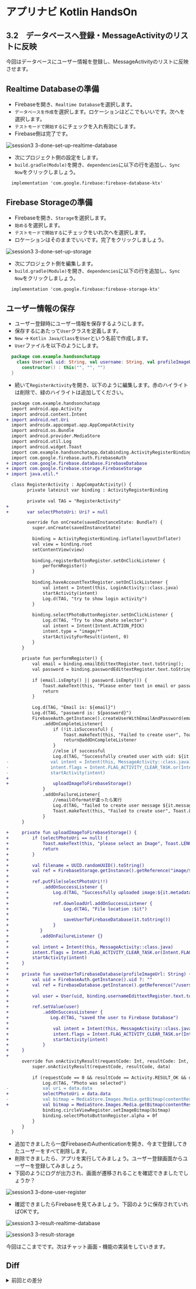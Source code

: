 # アプリナビ Kotlin HandsOn

## 3.2　データベースへ登録・MessageActivityのリストに反映
今回はデータベースにユーザー情報を登録し、MessageActivityのリストに反映させます。

## Realtime Databaseの準備
- Firebaseを開き、`Realtime Database`を選択します。
- `データベースを作成`を選択します。ロケーションはどこでもいいです。次へを選択します。
- `テストモードで開始する`にチェックを入れ有効にします。
- Firebase側は完了です。

![session3 3-done-set-up-realtime-database](https://user-images.githubusercontent.com/57338033/156995615-ee744de0-7584-4b0b-9466-e18bacc2ac06.png)

- 次にプロジェクト側の設定をします。
- `build.gradle(Module)`を開き、`dependencies`に以下の行を追加し、`Sync Now`をクリックしましょう。

```
  implementation 'com.google.firebase:firebase-database-ktx'
```

## Firebase Storageの準備
- Firebaseを開き、`Storage`を選択します。
- `始める`を選択します。
- `テストモードで開始する`にチェックをいれ次へを選択します。
- ロケーションはそのままでいいです。完了をクリックしましょう。

![session3 3-done-set-up-storage](https://user-images.githubusercontent.com/57338033/156995649-218644e1-4d24-4032-8e5f-d840fe952c71.png)

- 次にプロジェクト側を編集します。
- `build.gradle(Module)`を開き、`dependencies`に以下の行を追加し、`Sync Now`をクリックしましょう。

```
  implementation 'com.google.firebase:firebase-storage-ktx'
```

## ユーザー情報の保存
- ユーザー登録時にユーザー情報を保存するようにします。
- 保存するにあたって`User`クラスを定義します。
- `New` → `Kotlin Java/Class`を`User`という名前で作成します。
- `User`ファイルを以下のようにします。

```kotlin
  package com.example.handsonchatapp
    class User(val uid: String, val username: String, val profileImageUrl: String){
      constructor() : this("", "", "")
  }
```

- 続いて`RegisterActivity`を開き、以下のように編集します。赤のハイライトは削除で、緑のハイライトは追加してください。

```diff
  package com.example.handsonchatapp
  import android.app.Activity
  import android.content.Intent
+ import android.net.Uri
  import androidx.appcompat.app.AppCompatActivity
  import android.os.Bundle
  import android.provider.MediaStore
  import android.util.Log
  import android.widget.Toast
  import com.example.handsonchatapp.databinding.ActivityRegisterBinding
  import com.google.firebase.auth.FirebaseAuth
+ import com.google.firebase.database.FirebaseDatabase
+ import com.google.firebase.storage.FirebaseStorage
+ import java.util.*

  class RegisterActivity : AppCompatActivity() {
        private lateinit var binding : ActivityRegisterBinding
        
        private val TAG = "RegisterActivity"
+
+       var selectPhotoUri: Uri? = null

        override fun onCreate(savedInstanceState: Bundle?) {
          super.onCreate(savedInstanceState)
          
          binding = ActivityRegisterBinding.inflate(layoutInflater)
          val view = binding.root
          setContentView(view)
          
          binding.registerButtonRegister.setOnClickListener {
              performRegister()
          }
          
          binding.haveAccountTextRegister.setOnClickListener {
              val intent = Intent(this, LoginActivity::class.java)
              startActivity(intent)
              Log.d(TAG, "try to show login activity")
          }
          
          binding.selectPhotoButtonRegister.setOnClickListener {
              Log.d(TAG, "Try to show photo selector")
              val intent = Intent(Intent.ACTION_PICK)
              intent.type = "image/*"
              startActivityForResult(intent, 0)
          }
      }
      
      private fun performRegister() {
          val email = binding.emailEdittextRegister.text.toString();
          val password = binding.passwordEdittextRegister.text.toString();
          
          if (email.isEmpty() || password.isEmpty()) {
              Toast.makeText(this, "Please enter text in email or password", Toast.LENGTH_SHORT).show()
              return
          }
          
          Log.d(TAG, "Email is: ${email}")
          Log.d(TAG, "password is: ${password}")
          FirebaseAuth.getInstance().createUserWithEmailAndPassword(email, password)
              .addOnCompleteListener{
                  if (!it.isSuccessful) {
                      Toast.makeText(this, "Failed to create user", Toast.LENGTH_SHORT).show()
                      return@addOnCompleteListener
                  }
                  //else if successful
                  Log.d(TAG, "Successfully created user with uid: ${it.result.user?.uid}")
-                val intent = Intent(this, MessageActivity::class.java)
-                intent.flags = Intent.FLAG_ACTIVITY_CLEAR_TASK.or(Intent.FLAG_ACTIVITY_NEW_TASK)
-                startActivity(intent)
+
+                 uploadImageToFirebaseStorage()
              }
              .addOnFailureListener{
                  //emailのformatが違ったら実行
                  Log.d(TAG, "failed to create user message ${it.message}")
                  Toast.makeText(this, "Failed to create user", Toast.LENGTH_SHORT).show()
              }
      }
      
+     private fun uploadImageToFirebaseStorage() {
+         if (selectPhotoUri == null) {
+             Toast.makeText(this, "please select an Image", Toast.LENGTH_SHORT).show()
+             return
+         }
+
+         val filename = UUID.randomUUID().toString()
+         val ref = FirebaseStorage.getInstance().getReference("image/$filename")
+
+         ref.putFile(selectPhotoUri!!)
+             .addOnSuccessListener {
+                 Log.d(TAG, "Successfully uploaded image:${it.metadata?.path}")
+
+                 ref.downloadUrl.addOnSuccessListener {
+                     Log.d(TAG, "File location :$it")
+
+                     saveUserToFirebaseDatabase(it.toString())
+                 }
+            }
+            .addOnFailureListener {}
+
+         val intent = Intent(this, MessageActivity::class.java)
+         intent.flags = Intent.FLAG_ACTIVITY_CLEAR_TASK.or(Intent.FLAG_ACTIVITY_NEW_TASK)
+         startActivity(intent)
+     }
+
+     private fun saveUserToFirebaseDatabase(profileImageUrl: String) {
+         val uid = FirebaseAuth.getInstance().uid ?: ""
+         val ref = FirebaseDatabase.getInstance().getReference("/users/$uid")
+
+         val user = User(uid, binding.usernameEdittextRegister.text.toString(), profileImageUrl)
+
+         ref.setValue(user)
+             .addOnSuccessListener {
+                Log.d(TAG, "saved the user to Firebase Database")
+
+                 val intent = Intent(this, MessageActivity::class.java)
+                 intent.flags = Intent.FLAG_ACTIVITY_CLEAR_TASK.or(Intent.FLAG_ACTIVITY_NEW_TASK)
+                 startActivity(intent)
+             }
+     }
+
      override fun onActivityResult(requestCode: Int, resultCode: Int, data: Intent?) {
          super.onActivityResult(requestCode, resultCode, data)
          
          if (requestCode == 0 && resultCode == Activity.RESULT_OK && data != null) {
              Log.d(TAG, "Photo was selected")
-             val uri = data.data
+             selectPhotoUri = data.data
-             val bitmap = MediaStore.Images.Media.getBitmap(contentResolver, uri)
+             val bitmap = MediaStore.Images.Media.getBitmap(contentResolver, selectPhotoUri)
              binding.circleViewRegister.setImageBitmap(bitmap)
              binding.selectPhotoButtonRegister.alpha = 0f
          }
      }
  }
 ```
  
- 追加できましたら一度FirebaseのAuthenticationを開き、今まで登録してきたユーザーをすべて削除します。
- 削除できましたら、アプリを実行してみましょう。ユーザー登録画面からユーザーを登録してみましょう。
- 下図のようにログが出力され、画面が遷移されることを確認できましたでしょうか？

![session3 3-done-user-register](https://user-images.githubusercontent.com/57338033/157011261-2c28ce01-a172-4c85-acaa-49acd230d54d.png)

- 確認できましたらFirebaseを見てみましょう。下図のように保存されていればOKです。

![session3 3-result-realtime-database](https://user-images.githubusercontent.com/57338033/157013724-76ff1518-d6af-4e5d-b1a0-310b8b3e1a02.png)

![session3 3-result-storage](https://user-images.githubusercontent.com/57338033/157013738-86c292f9-4a77-4ee3-adb6-2b5e42076af5.png)

今回はここまでです。次はチャット画面・機能の実装をしていきます。

## Diff

<details>

<summary>前回との差分</summary>

  [diff](https://github.com/syota-kawaguchi/AppNavi_Kotlin_ChatApp_HandsOn/commit/134df6d7545bbbeea33f098af15348100bea0620)
  
</details>
